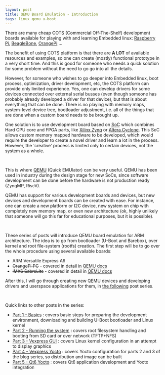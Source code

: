 ```yaml
---
layout: post
title: QEMU Board Emulation - Introduction
tags: linux qemu u-boot
---
```


There are many cheap COTS (Commercial Off-The-Shelf) development boards available for playing with and learning Embedded linux: [Raspberry Pi](https://www.raspberrypi.org/), [BeagleBone](https://beagleboard.org/bone), [OrangePi](http://www.orangepi.org/) ...

The benefit of using COTS platform is that there are **A LOT** of available resources and examples, so one can create (mostly) functional prototype in a very short time. And this is good for someone who needs a quick solution for some problem without the need to go go into all the details.

However, for someone who wishes to go deeper into Embedded linux, boot process, optimization, driver development, etc, the COTS platform can provide only limited experience. Yes, one can develop drivers for some devices connected over external serial busses (even though someone has probably already developed a driver for that device), but that is about everything that can be done. There is no playing with memory maps, system-level device tree, bootloader adjustment, i.e. all of the things that are done when a custom board needs to be brought up.

One solution is to use development board based on <abbr title="System on Chip">SoC</abbr> which combines Hard CPU core and FPGA parts, like [Xilinx Zynq](https://www.xilinx.com/products/silicon-devices/soc/zynq-7000.html) or [Altera Cyclone](https://www.intel.com/content/www/us/en/products/programmable/soc/cyclone-v.html). This SoC allows custom memory mapped hardware to be developed, which would require the developer to create a novel driver and learn a lot in the process. However, the 'creative' process is limited only to certain devices, not the system as a whole.

<br />

This is where [QEMU](https://www.qemu.org/) (Quick EMUlator) can be very useful. QEMU has been used in industry during the design stage for new SoCs, since software development can be done before the hardware is not production ready (ZynqMP, RiscV).

QEMU has support for various development boards and devices, but new devices and development boards can be created with ease. For instance, one can create a new platform or I2C device, new system on chip with completely new memory map, or even new architecture (ok, highly unlikely that someone will go this far for educational purposes, but it is possible).

<br />

These series of posts will introduce QEMU board emulation for ARM architecture. The idea is to go from bootloader (U-Boot and Barebox), over kernel and root file-system (rootfs) creation. The first step will be to go over the whole procedure using several available boards:

* ARM Versatile Express A9
* <del>OrangePI PC</del> - covered in detail in [QEMU docs](https://qemu.readthedocs.io/en/latest/system/arm/orangepi.html)
* <del>IMX6 SabreLite</del> - covered in detail in [QEMU docs](https://qemu.readthedocs.io/en/latest/system/arm/sabrelite.html)

After this, I will go through creating new QEMU devices and developing drivers and userspace applications for them, in [the following](https://straxy.github.io/2022/05/19/linux-device-driver-development-qemu/) post series.

<br />

Quick links to other posts in the series:

* [Part 1 - Basics](https://straxy.github.io/2021/10/09/qemu-board-emulation-part-1-basics/) : covers basic steps for preparing the development environment, downloading and building U-Boot bootloader and Linux kernel
* [Part 2 - Running the system](https://straxy.github.io/2022/01/25/qemu-board-emulation-part-2-running/) : covers root filesystem handling and booting from SD card or over network (TFTP+NFS)
* [Part 3 - Vexpress GUI](https://straxy.github.io/2022/02/06/qemu-board-emulation-part-3-vexpress-gui/) : covers Linux kernel configuration in an attempt to display graphics
* [Part 4 - Vexpress Yocto](https://straxy.github.io/2022/04/23/qemu-board-emulation-part-4-vexpress-yocto/) : covers Yocto configuration for parts 2 and 3 of the blog series, so distribution and image can be built
* [Part 5 - Qt6 Yocto](https://straxy.github.io/2022/11/05/qemu-board-emulation-part-5-vexpress-yocto-qt6/) : covers Qt6 application development and Yocto integration
